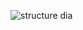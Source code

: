 ![structure dia](https://user-images.githubusercontent.com/81178250/132223383-f01f8038-35b3-47d2-a629-b04b671cf391.png)
